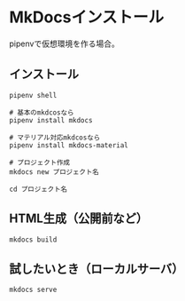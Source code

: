 # MkDocsインストール

pipenvで仮想環境を作る場合。

## インストール

    pipenv shell
    
    # 基本のmkdcosなら
    pipenv install mkdocs
    
    # マテリアル対応mkdcosなら
    pipenv install mkdocs-material
    
    # プロジェクト作成
    mkdocs new プロジェクト名
    
    cd プロジェクト名

## HTML生成（公開前など）
    mkdocs build

## 試したいとき（ローカルサーバ）
    mkdocs serve


